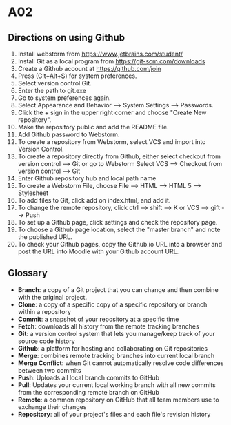 # A02
## Directions on using Github
1. Install webstorm from https://www.jetbrains.com/student/
2. Install Git as a local program from https://git-scm.com/downloads
3. Create a Github account at https://github.com/join
4. Press (Clt+Alt+S) for system preferences.
5. Select version control Git.
6. Enter the path to git.exe
7. Go to system preferences again.
8. Select Appearance and Behavior --> System Settings --> Passwords.
9. Click the + sign in the upper right corner and choose "Create New repository".
10. Make the repository public and add the README file.
11. Add Github password to Webstorm.
12. To create a repository from Webstorm, select VCS and import into Version Control.
13. To create a repository directly from Github, either select checkout from version control --> Git or go to Webstorm Select VCS --> Checkout from version control --> Git
14. Enter Github repository hub and local path name
15. To create a Webstorm File, choose File --> HTML --> HTML 5 --> Stylesheet
16. To add files to Git, click add on index.html, and add it.
17. To change the remote repository, click ctrl --> shift --> K or VCS --> gift --> Push
18. To set up a Github page, click settings and check the repository page.
19. To choose a Github page location, select the "master branch" and note the published URL.
20. To check your Github pages, copy the Github.io URL into a browser and post the URL into Moodle with your Github account URL.
## Glossary
* **Branch**: a copy of a Git project that you can change and then combine with the original project.
* **Clone**: a copy of a specific copy of a specific repository or branch within a repository
* **Commit**: a snapshot of your repository at a specific time
* **Fetch**: downloads all history from the remote tracking branches
* **Git**: a version control system that lets you manage/keep track of your source code history
* **Github**: a platform for hosting and collaborating on Git repositories
* **Merge**: combines remote tracking branches into current local branch
* **Merge Conflict**: when Git cannot automatically resolve code differences between two commits
* **Push**: Uploads all local branch commits to GitHub
* **Pull**: Updates your current local working branch with all new commits from the corresponding remote branch on GitHub
* **Remote**: a common repository on GitHub that all team members use to exchange their changes
* **Repository**: all of your project's files and each file's revision history
